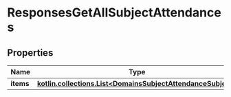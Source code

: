 
# ResponsesGetAllSubjectAttendances

## Properties
| Name | Type | Description | Notes |
| ------------ | ------------- | ------------- | ------------- |
| **items** | [**kotlin.collections.List&lt;DomainsSubjectAttendanceSubject&gt;**](DomainsSubjectAttendanceSubject.md) |  |  |



